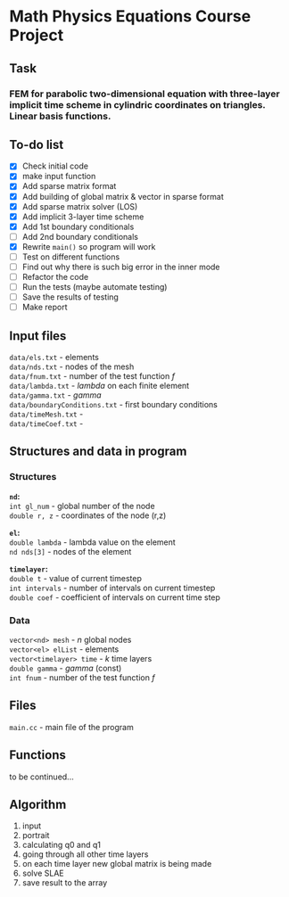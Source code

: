 # Math Physics Equations Course Project   
## Task   
### FEM for parabolic two-dimensional equation with three-layer implicit time scheme in cylindric coordinates on triangles. Linear basis functions.   

## To-do list
- [x] Check initial code
- [x] make input function
- [x] Add sparse matrix format
- [x] Add building of global matrix & vector in sparse format
- [x] Add sparse matrix solver (LOS)
- [x] Add implicit 3-layer time scheme
- [x] Add 1st boundary conditionals
- [ ] Add 2nd boundary conditionals
- [x] Rewrite ```main()``` so program will work
- [ ] Test on different functions
- [ ] Find out why there is such big error in the inner mode
- [ ] Refactor the code
- [ ] Run the tests (maybe automate testing)
- [ ] Save the results of testing
- [ ] Make report

## Input files
`data/els.txt` - elements   
`data/nds.txt` - nodes of the mesh   
`data/fnum.txt` - number of the test function _f_   
`data/lambda.txt` - _lambda_ on each finite element   
`data/gamma.txt` - _gamma_    
`data/boundaryConditions.txt` - first boundary conditions   
`data/timeMesh.txt` -  
`data/timeCoef.txt` - 

## Structures and data in program
### Structures
**`nd`:**   
`int gl_num` - global number of the node   
`double r, z` - coordinates of the node (r,z)   

**`el`:**   
`double lambda` - lambda value on the element   
`nd nds[3]` - nodes of the element   

**`timelayer`:**   
`double t` -  value of current timestep   
`int intervals` - number of intervals on current timestep   
`double coef` - coefficient of intervals on current time step   
   
### Data
`vector<nd> mesh` - _n_ global nodes   
`vector<el> elList` - elements   
`vector<timelayer> time` - _k_ time layers   
`double gamma` - _gamma_ (const)    
`int fnum` - number of the test function _f_    


## Files
`main.cc` - main file of the program
## Functions
to be continued...

## Algorithm
1. input
2. portrait
3. calculating q0 and q1
4. going through all other time layers
5. on each time layer new global matrix is being made
6.  solve SLAE
7.  save result to the array
